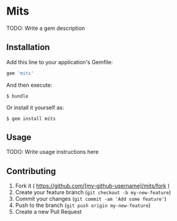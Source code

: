 # Mits

TODO: Write a gem description

## Installation

Add this line to your application's Gemfile:

```ruby
gem 'mits'
```

And then execute:

    $ bundle

Or install it yourself as:

    $ gem install mits

## Usage

TODO: Write usage instructions here

## Contributing

1. Fork it ( https://github.com/[my-github-username]/mits/fork )
2. Create your feature branch (`git checkout -b my-new-feature`)
3. Commit your changes (`git commit -am 'Add some feature'`)
4. Push to the branch (`git push origin my-new-feature`)
5. Create a new Pull Request
